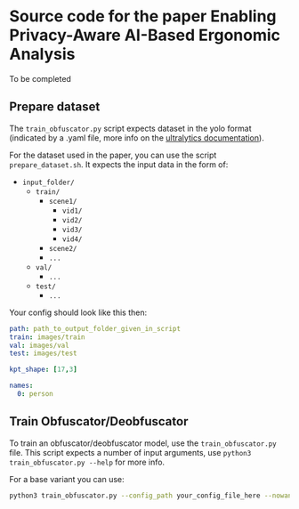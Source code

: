 # Source code for the paper Enabling Privacy-Aware AI-Based Ergonomic Analysis

To be completed

## Prepare dataset

The `train_obfuscator.py` script expects dataset in the yolo format (indicated by a .yaml file, more info on the [ultralytics documentation](https://docs.ultralytics.com/datasets/pose/#ultralytics-yolo-format)).

For the dataset used in the paper, you can use the script `prepare_dataset.sh`. It expects the input data in the form of:

*   `input_folder/`
    *   `train/`
        *   `scene1/`
            *   `vid1/`
            *   `vid2/`
            *   `vid3/`
            *   `vid4/`
        *   `scene2/`
        *   `...`
    *   `val/`
        *   `...`
    *   `test/`
        *   `...`

Your config should look like this then:

```yaml
path: path_to_output_folder_given_in_script
train: images/train
val: images/val
test: images/test

kpt_shape: [17,3]

names:
  0: person
```

## Train Obfuscator/Deobfuscator

To train an obfuscator/deobfuscator model, use the `train_obfuscator.py` file. This script expects a number of input arguments, use `python3 train_obfuscator.py --help` for more info.

For a base variant you can use:

```bash
python3 train_obfuscator.py --config_path your_config_file_here --nowandb
```
